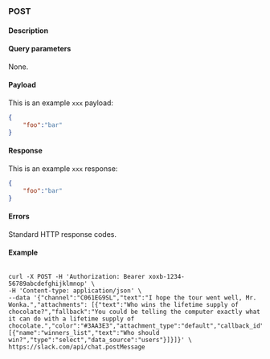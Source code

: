 ### POST <ur>

#### Description

#### Query parameters

None.

#### Payload

This is an example `xxx` payload:

```json
{
    "foo":"bar"
}
```

#### Response

This is an example `xxx` response:

```json
{
    "foo":"bar"
}
```

#### Errors

Standard HTTP response codes.

#### Example

```shell

curl -X POST -H 'Authorization: Bearer xoxb-1234-56789abcdefghijklmnop' \
-H 'Content-type: application/json' \
--data '{"channel":"C061EG9SL","text":"I hope the tour went well, Mr. Wonka.","attachments": [{"text":"Who wins the lifetime supply of chocolate?","fallback":"You could be telling the computer exactly what it can do with a lifetime supply of chocolate.","color":"#3AA3E3","attachment_type":"default","callback_id":"select_simple_1234","actions":[{"name":"winners_list","text":"Who should win?","type":"select","data_source":"users"}]}]}' \
https://slack.com/api/chat.postMessage

```
